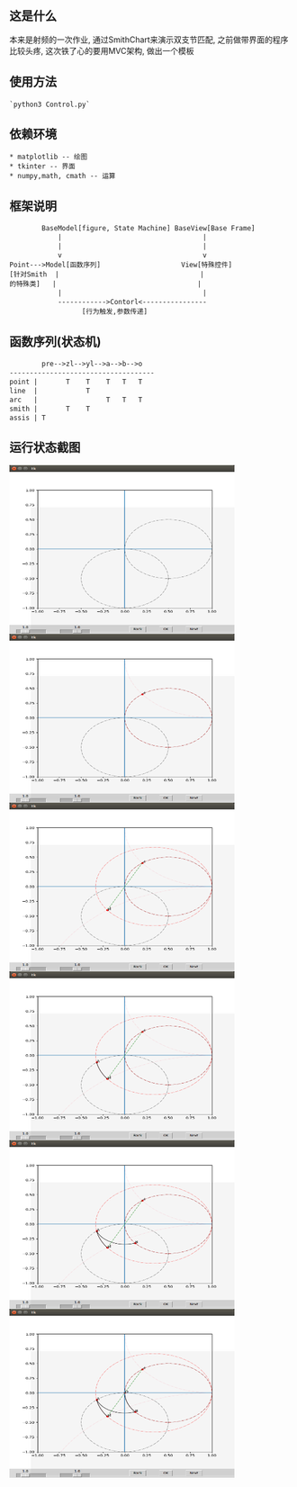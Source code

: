 ## 这是什么
本来是射频的一次作业, 通过SmithChart来演示双支节匹配, 之前做带界面的程序比较头疼, 这次铁了心的要用MVC架构, 做出一个模板

## 使用方法
	`python3 Control.py`  

## 依赖环境
	* matplotlib -- 绘图
	* tkinter -- 界面
	* numpy,math, cmath -- 运算

## 框架说明
```
        BaseModel[figure, State Machine] BaseView[Base Frame]
            |                                   |
            |                                   |
            v                                   v
Point--->Model[函数序列]                    View[特殊控件]
[针对Smith  |                                   |
的特殊类]   |                                   |
            |                                   |
            ------------>Contorl<---------------- 
			      [行为触发,参数传递]
```
## 函数序列(状态机)
```
        pre-->zl-->yl-->a-->b-->o
------------------------------------
point |       T    T    T   T   T      
line  |            T                  
arc   |                 T   T   T    
smith |       T    T                  
assis | T                             
```
## 运行状态截图
 <img src="figure/pre.png" width = "400" height = "300" alt="图片名称" align=center />
 <img src="figure/zl.png" width = "400" height = "300" alt="图片名称" align=center />
 <img src="figure/yl.png" width = "400" height = "300" alt="图片名称" align=center />
 <img src="figure/a.png" width = "400" height = "300" alt="图片名称" align=center />
 <img src="figure/b.png" width = "400" height = "300" alt="图片名称" align=center />
 <img src="figure/o.png" width = "400" height = "300" alt="图片名称" align=center />


